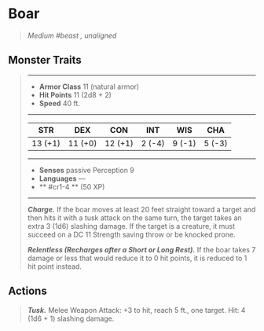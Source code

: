 # Boar
>*Medium #beast , unaligned*
## Monster Traits
>___
>- **Armor Class** 11 (natural armor)
>- **Hit Points** 11 (2d8 + 2)
>- **Speed** 40 ft.
>___
>|STR|DEX|CON|INT|WIS|CHA|
>|:---:|:---:|:---:|:---:|:---:|:---:|
>|13 (+1)|11 (+0)|12 (+1)|2 (-4)|9 (-1)|5 (-3)|
>___
>- **Senses** passive Perception 9
>- **Languages** —
>- ** #cr1-4 ** (50 XP)
>___
>***Charge.*** If the boar moves at least 20 feet straight toward a target and then hits it with a tusk attack on the same turn, the target takes an extra 3 (1d6) slashing damage. If the target is a creature, it must succeed on a DC 11 Strength saving throw or be knocked prone.  
>
>***Relentless (Recharges after a Short or Long Rest).*** If the boar takes 7 damage or less that would reduce it to 0 hit points, it is reduced to 1 hit point instead.  
>
## Actions
>***Tusk.*** Melee Weapon Attack: +3 to hit, reach 5 ft., one target. Hit: 4 (1d6 + 1) slashing damage.